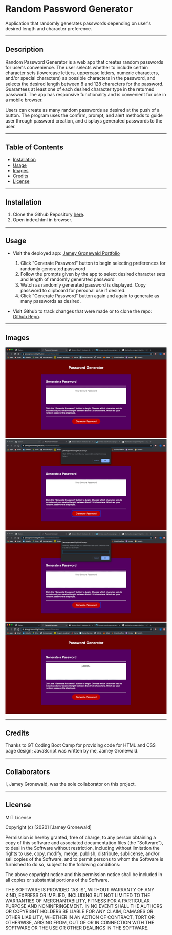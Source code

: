 # Random Password Generator

Application that randomly generates passwords depending on user's desired length and character preference. 

---

## Description

Random Password Generator is a web app that creates random passwords for user's convenience. The user selects whether to include certain character sets (lowercase letters, uppercase letters, numeric characters, and/or special characters) as possible characters in the password, and selects the desired length between 8 and 128 characters for the password. Guarantees at least one of each desired character type in the returned password. The app has responsive functionality and is convenient for use in a mobile browser.

Users can create as many random passwords as desired at the push of a button. The program uses the confirm, prompt, and alert methods to guide user through password creation, and displays generated passwords to the user. 

---

## Table of Contents

* [Installation](#Installation)
* [Usage](#Usage)
* [Images](#Images)
* [Credits](#Credits)
* [License](#License)

---

## Installation

1. Clone the Github Repository [here](https://github.com/jameygronewald/passwordGenerator).
2. Open index.html in browser.

---

## Usage
* Visit the deployed app: [Jamey Gronewald Portfolio](https://jameygronewald.github.io/passwordGenerator/)
    1. Click "Generate Password" button to begin selecting preferences for randomly generated password
    2. Follow the prompts given by the app to select desired character sets and length of randomly generated password
    3. Watch as randomly generated password is displayed. Copy password to clipboard for personal use if desired.
    4. Click "Generate Password" button again and again to generate as many passwords as desired.


* Visit Github to track changes that were made or to clone the repo: [Github Repo](https://github.com/jameygronewald/passwordGenerator).



---

## Images

![App On Window Load](assets/demoImages/appOnload.png)
![User Confirm](assets/demoImages/userConfirm.png)
![User Prompt](assets/demoImages/userPrompt.png)
![App with Generated Password](assets/demoImages/passwordGenerated.png)

---

## Credits
Thanks to GT Coding Boot Camp for providing code for HTML and CSS page design; JavaScript was written by me, Jamey Gronewald.

---

## Collaborators
I, Jamey Gronewald, was the sole collaborator on this project.

---

## License

MIT License

Copyright (c) [2020] [Jamey Gronewald]

Permission is hereby granted, free of charge, to any person obtaining a copy of this software and associated documentation files (the "Software"), to deal in the Software without restriction, including without limitation the rights to use, copy, modify, merge, publish, distribute, sublicense, and/or sell copies of the Software, and to permit persons to whom the Software is furnished to do so, subject to the following conditions:

The above copyright notice and this permission notice shall be included in all copies or substantial portions of the Software.

THE SOFTWARE IS PROVIDED "AS IS", WITHOUT WARRANTY OF ANY KIND, EXPRESS OR IMPLIED, INCLUDING BUT NOT LIMITED TO THE WARRANTIES OF MERCHANTABILITY, FITNESS FOR A PARTICULAR PURPOSE AND NONINFRINGEMENT. IN NO EVENT SHALL THE AUTHORS OR COPYRIGHT HOLDERS BE LIABLE FOR ANY CLAIM, DAMAGES OR OTHER LIABILITY, WHETHER IN AN ACTION OF CONTRACT, TORT OR OTHERWISE, ARISING FROM, OUT OF OR IN CONNECTION WITH THE SOFTWARE OR THE USE OR OTHER DEALINGS IN THE SOFTWARE.

